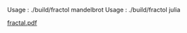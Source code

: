 Usage : ./build/fractol mandelbrot 
Usage : ./build/fractol julia <real> <imaginary>

[fractal.pdf](https://github.com/user-attachments/files/18749329/fractal.pdf)
